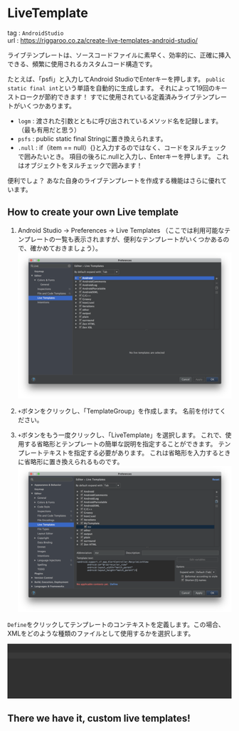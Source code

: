 # LiveTemplate
tag : `AndroidStudio`  
url : https://riggaroo.co.za/create-live-templates-android-studio/

ライブテンプレートは、ソースコードファイルに素早く、効率的に、正確に挿入できる、頻繁に使用されるカスタムコード構造です。

たとえば、「psfi」と入力してAndroid StudioでEnterキーを押します。 `public static final int`という単語を自動的に生成します。 それによって19回のキーストロークが節約できます！ すでに使用されている定義済みライブテンプレートがいくつかあります。

- `logm` : 渡された引数とともに呼び出されているメソッド名を記録します。 （最も有用だと思う）
- `psfs` : public static final Stringに置き換えられます。
- `.null` : if（item == null）{}と入力するのではなく、コードをヌルチェックで囲みたいとき。 項目の後ろに.nullと入力し、Enterキーを押します。 これはオブジェクトをヌルチェックで囲みます！

便利でしょ？ あなた自身のライブテンプレートを作成する機能はさらに優れています。

## How to create your own Live template
1. Android Studio -> Preferences -> Live Templates
（ここでは利用可能なテンプレートの一覧も表示されますが、便利なテンプレートがいくつかあるので、確かめておきましょう）。
![](./assets/livetemplate_1.png)

2. `+`ボタンをクリックし、「TemplateGroup」を作成します。 名前を付けてください。

3. `+`ボタンをもう一度クリックし、「LiveTemplate」を選択します。 これで、使用する省略形とテンプレートの簡単な説明を指定することができます。 テンプレートテキストを指定する必要があります。 これは省略形を入力するときに省略形に置き換えられるものです。
![](./assets/livetemplate_2.png)

`Define`をクリックしてテンプレートのコンテキストを定義します。この場合、XMLをどのような種類のファイルとして使用するかを選択します。

![](./assets/livetemplate_3.gif)

## There we have it, custom live templates!
